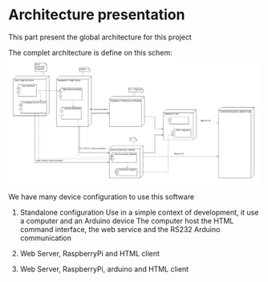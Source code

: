 # Architecture presentation

This part present the global architecture for this project

The complet architecture is define on this schem:
![Complete Architecutre](diagrams/Diagrammededeploiement.png)

We have many device configuration to use this software

1. Standalone configuration
Use  in a simple context of development, it use a computer and an Arduino device
The computer host the HTML command interface, the web service and the RS232 Arduino communication

2. Web Server, RaspberryPi and HTML client

3. Web Server, RaspberryPi, arduino and HTML client

